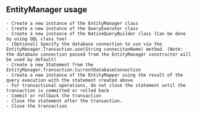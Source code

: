 ## EntityManager usage

    - Create a new instance of the EntityManager class
    - Create a new instance of the QueryExecutor class
    - Create a new instance of the NativeQueryBuilder class (Can be done by using OQL class too)
    - [Optional] Specify the database connection to use via the EntityManager.Transaction.use(String connecitonName) method. (Note: the database connection passed from the EntityManager constructor will be used by default)
    - Create a new Statement from the EntityManager.Transaction.CurrentDatabaseConnection
    - Create a new instance of the EntityMapper using the result of the query execution with the statement created above
    - For transactional operations, do not close the statement until the transaction is committed or rolled back
    - Commit or rollback the transaction
    - Close the statement after the transaction.
    - Close the transaction
